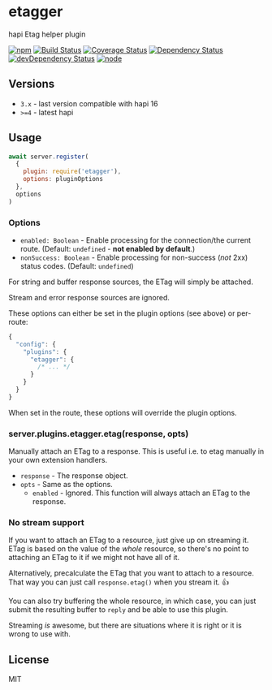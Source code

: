 # etagger

hapi Etag helper plugin

[![npm](https://img.shields.io/npm/v/etagger.svg?style=flat-square)](https://www.npmjs.com/package/etagger)
[![Build Status](https://img.shields.io/travis/seangenabe/etagger/master.svg?style=flat-square)](https://travis-ci.org/seangenabe/etagger)
[![Coverage Status](https://img.shields.io/coveralls/seangenabe/etagger/master.svg?style=flat-square)](https://coveralls.io/github/seangenabe/etagger?branch=master)
[![Dependency Status](https://img.shields.io/david/seangenabe/etagger.svg?style=flat-square)](https://david-dm.org/seangenabe/etagger)
[![devDependency Status](https://img.shields.io/david/dev/seangenabe/etagger.svg?style=flat-square)](https://david-dm.org/seangenabe/etagger#info=devDependencies)
[![node](https://img.shields.io/node/v/etagger.svg?style=flat-square)](https://nodejs.org/en/download/)

## Versions

* `3.x` - last version compatible with hapi 16
* `>=4` - latest hapi

## Usage

```javascript
await server.register(
  {
    plugin: require('etagger'),
    options: pluginOptions
  },
  options
)
```

### Options

* `enabled: Boolean` - Enable processing for the connection/the current route. (Default: `undefined`  - **not enabled by default**.)
* `nonSuccess: Boolean` - Enable processing for non-success (_not_ 2xx) status codes. (Default: `undefined`)

For string and buffer response sources, the ETag will simply be attached.

Stream and error response sources are ignored.

These options can either be set in the plugin options (see above) or per-route:

```javascript
{
  "config": {
    "plugins": {
      "etagger": {
        /* ... */
      }
    }
  }
}
```

When set in the route, these options will override the plugin options.

### server.plugins.etagger.etag(response, opts)

Manually attach an ETag to a response. This is useful i.e. to etag manually in your own extension handlers.

* `response` - The response object.
* `opts` - Same as the options.
  * `enabled` - Ignored. This function will always attach an ETag to the response.

### No stream support

If you want to attach an ETag to a resource, just give up on streaming it. ETag is based on the value of the _whole_ resource, so there's no point to attaching an ETag to it if we might not have all of it.

Alternatively, precalculate the ETag that you want to attach to a resource. That way you can just call `response.etag()` when you stream it. 👍

You can also try buffering the whole resource, in which case, you can just submit the resulting buffer to `reply` and be able to use this plugin.

Streaming _is_ awesome, but there are situations where it is right or it is wrong to use with.

## License

MIT
